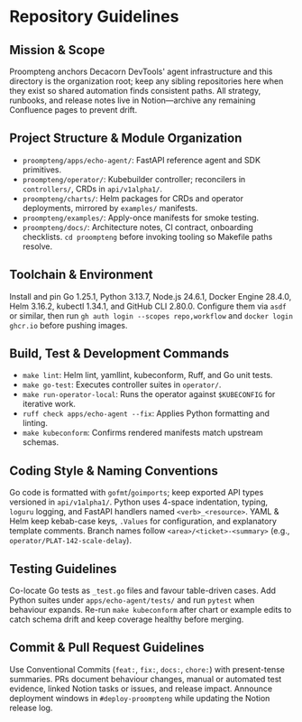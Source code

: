 # Repository Guidelines

## Mission & Scope
Proompteng anchors Decacorn DevTools' agent infrastructure and this directory is the organization root; keep any sibling repositories here when they exist so shared automation finds consistent paths. All strategy, runbooks, and release notes live in Notion—archive any remaining Confluence pages to prevent drift.

## Project Structure & Module Organization
- `proompteng/apps/echo-agent/`: FastAPI reference agent and SDK primitives.
- `proompteng/operator/`: Kubebuilder controller; reconcilers in `controllers/`, CRDs in `api/v1alpha1/`.
- `proompteng/charts/`: Helm packages for CRDs and operator deployments, mirrored by `examples/` manifests.
- `proompteng/examples/`: Apply-once manifests for smoke testing.
- `proompteng/docs/`: Architecture notes, CI contract, onboarding checklists.
`cd proompteng` before invoking tooling so Makefile paths resolve.

## Toolchain & Environment
Install and pin Go 1.25.1, Python 3.13.7, Node.js 24.6.1, Docker Engine 28.4.0, Helm 3.16.2, kubectl 1.34.1, and GitHub CLI 2.80.0. Configure them via `asdf` or similar, then run `gh auth login --scopes repo,workflow` and `docker login ghcr.io` before pushing images.

## Build, Test & Development Commands
- `make lint`: Helm lint, yamllint, kubeconform, Ruff, and Go unit tests.
- `make go-test`: Executes controller suites in `operator/`.
- `make run-operator-local`: Runs the operator against `$KUBECONFIG` for iterative work.
- `ruff check apps/echo-agent --fix`: Applies Python formatting and linting.
- `make kubeconform`: Confirms rendered manifests match upstream schemas.

## Coding Style & Naming Conventions
Go code is formatted with `gofmt`/`goimports`; keep exported API types versioned in `api/v1alpha1/`. Python uses 4-space indentation, typing, `loguru` logging, and FastAPI handlers named `<verb>_<resource>`. YAML & Helm keep kebab-case keys, `.Values` for configuration, and explanatory template comments. Branch names follow `<area>/<ticket>-<summary>` (e.g., `operator/PLAT-142-scale-delay`).

## Testing Guidelines
Co-locate Go tests as `_test.go` files and favour table-driven cases. Add Python suites under `apps/echo-agent/tests/` and run `pytest` when behaviour expands. Re-run `make kubeconform` after chart or example edits to catch schema drift and keep coverage healthy before merging.

## Commit & Pull Request Guidelines
Use Conventional Commits (`feat:`, `fix:`, `docs:`, `chore:`) with present-tense summaries. PRs document behaviour changes, manual or automated test evidence, linked Notion tasks or issues, and release impact. Announce deployment windows in `#deploy-proompteng` while updating the Notion release log.
